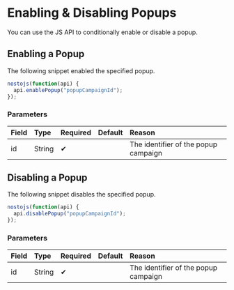 # Enabling & Disabling Popups

You can use the JS API to conditionally enable or disable a popup.

## Enabling a Popup

The following snippet enabled the specified popup.

```javascript
nostojs(function(api) {
  api.enablePopup("popupCampaignId");
});
```

### Parameters

| Field | Type | Required | Default | Reason |
| :--- | :--- | :--- | :--- | :--- |
| id | String | ✔ |  | The identifier of the popup campaign |

## Disabling a Popup

The following snippet disables the specified popup.

```javascript
nostojs(function(api) {
  api.disablePopup("popupCampaignId");
});
```

### Parameters

| Field | Type | Required | Default | Reason |
| :--- | :--- | :--- | :--- | :--- |
| id | String | ✔ |  | The identifier of the popup campaign |

